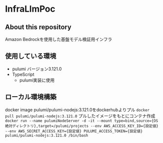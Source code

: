 # InfraLlmPoc
## About this repository
Amazon Bedrockを使用した基盤モデル検証用インフラ

## 使用している環境
* pulumi バージョン3.121.0
* TypeScript
  * pulumi実装に使用

## ローカル環境構築
docker image pulumi/pulumi-nodejs:3.121.0をdockerhubよりプル
`docker pull pulumi/pulumi-nodejs:3.121.0`
プルしたイメージをもとにコンテナ作成
```docker run --name pulumiNodeServer -d -it --mount type=bind,source={OS絶対ディレクトリ},target=/pulumi/projects --env AWS_ACCESS_KEY_ID={設定値} --env AWS_SECRET_ACCESS_KEY={設定値} PULUMI_ACCESS_TOKEN={設定値} pulumi/pulumi-nodejs:3.121.0 /bin/bash```